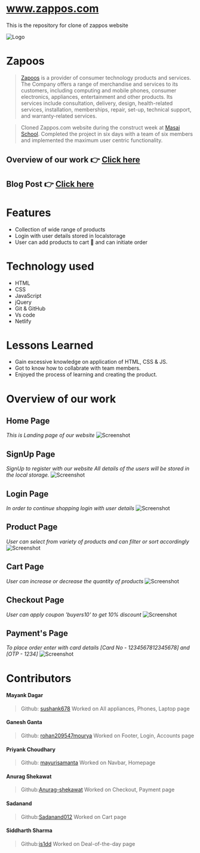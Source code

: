 
# www.zappos.com
This is the repository for clone of zappos website

![Logo](https://github.com/mayurisamanta/Best-Buyers/blob/main/Assets-1/best_buy.png?raw=true)

# Zapoos

> [Zapoos](https://www.zappos.com/) is a provider of consumer technology products and services. The Company offers a range of merchandise and services to its customers, including computing and mobile phones, consumer electronics, appliances, entertainment and other products. Its services include consultation, delivery, design, health-related services, installation, memberships, repair, set-up, technical support, and warranty-related services.

> Cloned Zappos.com website during the construct week at [Masai School](https://masaischool.com/). Completed the project in six days with a team of six members and implemented the maximum user centric functionality.

## Overview of our work 👉 [Click here](https://bestbuy-in.netlify.app/)

## Blog Post 👉 [Click here](https://medium.com/@mandal678/best-buy-clone-37561f1341cd)

# Features

- Collection of wide range of products
- Login with user details stored in localstorage
- User can add products to cart 🛒 and can initiate order

# Technology used 

- HTML
- CSS
- JavaScript
- jQuery
- Git & GitHub
- Vs code
- Netlify 

# Lessons Learned

- Gain excessive knowledge on application of HTML, CSS & JS.
- Got to know how to collabrate with team members.
- Enjoyed the process of learning and creating the product.

# Overview of our work

## **Home Page**
*This is Landing page of our website*
![Screenshot](https://www.linkpicture.com/q/BB3.png)

## **SignUp Page** 
*SignUp to register with our website*
*All details of the users will be stored in the local storage.*
![Screenshot](https://i.postimg.cc/HkXkDd52/BB8.png)


## **Login Page** 
*In order to continue shopping login with user details*
![Screenshot](https://www.linkpicture.com/q/BB2.png)

## **Product Page** 
*User can select from variety of products and can filter or sort accordingly*
![Screenshot](https://www.linkpicture.com/q/BB4.png)

## **Cart Page**
*User can increase or decrease the quantity of products*
![Screenshot](https://www.linkpicture.com/q/BB5.png)

## **Checkout Page**
*User can apply coupon 'buyers10' to get 10% discount*
![Screenshot](https://www.linkpicture.com/q/BB6.png)

## **Payment's Page**
*To place order enter with card details [Card No - 1234567812345678] and [OTP - 1234]*
![Screenshot](https://www.linkpicture.com/q/BB7.png)

# Contributors

#### Mayank Dagar
> Github: [sushank678](https://github.com/sushank678)
Worked on All appliances, Phones, Laptop page

#### Ganesh Ganta
> Github: [rohan209547mourya](https://github.com/rohan209547mourya)
Worked on Footer, Login, Accounts page

#### Priyank Choudhary
> Github: [mayurisamanta](https://github.com/mayurisamanta)
Worked on Navbar, Homepage

#### Anurag Shekawat
>Github:[Anurag-shekawat](https://github.com/Anurag-shekawat)
Worked on Checkout, Payment page

#### Sadanand
>Github:[Sadanand012](https://github.com/Sadanand012)
Worked on Cart page

#### Siddharth Sharma
>Github:[is1dd](https://github.com/is1dd)
Worked on Deal-of-the-day page 
